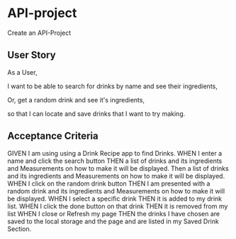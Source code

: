 # API-project

Create an API-Project

## User Story

As a User,

I want to be able to search for drinks by name and see their ingredients,

Or, get a random drink and see it's ingredients,

so that I can locate and save drinks that I want to try making.

## Acceptance Criteria

GIVEN I am using using a Drink Recipe app to find Drinks.
WHEN I enter a name and click the search button
THEN a list of drinks and its ingredients and Measurements on how to make it will be displayed.
Then a list of drinks and its ingredients and Measurements on how to make it will be displayed.
WHEN I click on the random drink button
THEN I am presented with a random drink and its ingredients and Measurements on how to make it will be displayed.
WHEN I select a specific drink
THEN it is added to my drink list.
WHEN I click the done button on that drink
THEN it is removed from my list
WHEN I close or Refresh my page
THEN the drinks I have chosen are saved to the local storage and the page and are listed in my Saved Drink Section.
